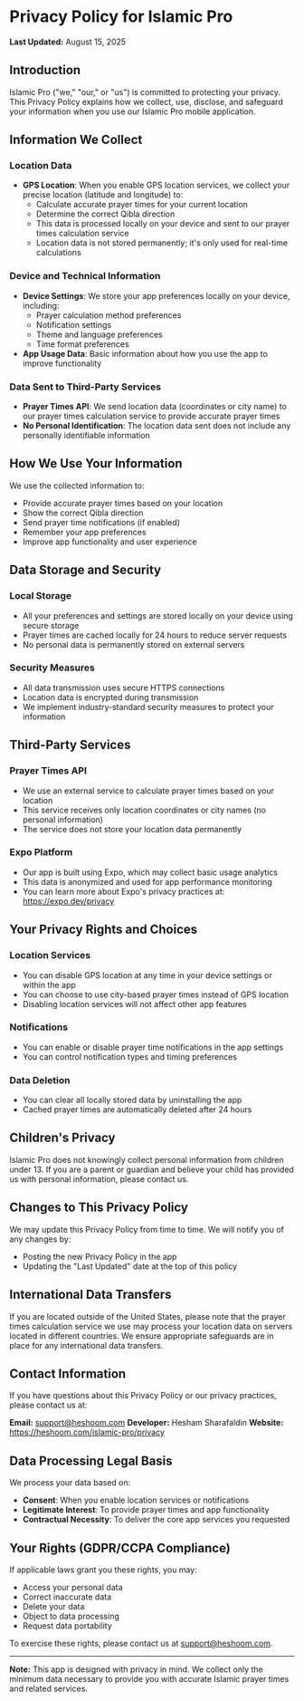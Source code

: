 # Privacy Policy for Islamic Pro

**Last Updated:** August 15, 2025

## Introduction

Islamic Pro ("we," "our," or "us") is committed to protecting your privacy. This Privacy Policy explains how we collect, use, disclose, and safeguard your information when you use our Islamic Pro mobile application.

## Information We Collect

### Location Data
- **GPS Location**: When you enable GPS location services, we collect your precise location (latitude and longitude) to:
  - Calculate accurate prayer times for your current location
  - Determine the correct Qibla direction
  - This data is processed locally on your device and sent to our prayer times calculation service
  - Location data is not stored permanently; it's only used for real-time calculations

### Device and Technical Information
- **Device Settings**: We store your app preferences locally on your device, including:
  - Prayer calculation method preferences
  - Notification settings
  - Theme and language preferences
  - Time format preferences
- **App Usage Data**: Basic information about how you use the app to improve functionality

### Data Sent to Third-Party Services
- **Prayer Times API**: We send location data (coordinates or city name) to our prayer times calculation service to provide accurate prayer times
- **No Personal Identification**: The location data sent does not include any personally identifiable information

## How We Use Your Information

We use the collected information to:
- Provide accurate prayer times based on your location
- Show the correct Qibla direction
- Send prayer time notifications (if enabled)
- Remember your app preferences
- Improve app functionality and user experience

## Data Storage and Security

### Local Storage
- All your preferences and settings are stored locally on your device using secure storage
- Prayer times are cached locally for 24 hours to reduce server requests
- No personal data is permanently stored on external servers

### Security Measures
- All data transmission uses secure HTTPS connections
- Location data is encrypted during transmission
- We implement industry-standard security measures to protect your information

## Third-Party Services

### Prayer Times API
- We use an external service to calculate prayer times based on your location
- This service receives only location coordinates or city names (no personal information)
- The service does not store your location data permanently

### Expo Platform
- Our app is built using Expo, which may collect basic usage analytics
- This data is anonymized and used for app performance monitoring
- You can learn more about Expo's privacy practices at: https://expo.dev/privacy

## Your Privacy Rights and Choices

### Location Services
- You can disable GPS location at any time in your device settings or within the app
- You can choose to use city-based prayer times instead of GPS location
- Disabling location services will not affect other app features

### Notifications
- You can enable or disable prayer time notifications in the app settings
- You can control notification types and timing preferences

### Data Deletion
- You can clear all locally stored data by uninstalling the app
- Cached prayer times are automatically deleted after 24 hours

## Children's Privacy

Islamic Pro does not knowingly collect personal information from children under 13. If you are a parent or guardian and believe your child has provided us with personal information, please contact us.

## Changes to This Privacy Policy

We may update this Privacy Policy from time to time. We will notify you of any changes by:
- Posting the new Privacy Policy in the app
- Updating the "Last Updated" date at the top of this policy

## International Data Transfers

If you are located outside of the United States, please note that the prayer times calculation service we use may process your location data on servers located in different countries. We ensure appropriate safeguards are in place for any international data transfers.

## Contact Information

If you have questions about this Privacy Policy or our privacy practices, please contact us at:

**Email:** support@heshoom.com
**Developer:** Hesham Sharafaldin
**Website:** https://heshoom.com/islamic-pro/privacy

## Data Processing Legal Basis

We process your data based on:
- **Consent**: When you enable location services or notifications
- **Legitimate Interest**: To provide prayer times and app functionality
- **Contractual Necessity**: To deliver the core app services you requested

## Your Rights (GDPR/CCPA Compliance)

If applicable laws grant you these rights, you may:
- Access your personal data
- Correct inaccurate data
- Delete your data
- Object to data processing
- Request data portability

To exercise these rights, please contact us at support@heshoom.com.

---

**Note:** This app is designed with privacy in mind. We collect only the minimum data necessary to provide you with accurate Islamic prayer times and related services.
